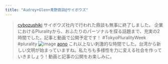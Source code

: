 ```yaml
---
title: "Audrey+Glen+青野鼎談@サイボウズ"
---
```


> [cybozushiki](https://x.com/cybozushiki/status/1921556803755679769) サイボウズ社内で行われた鼎談も無事に終了しました。
>  企業におけるPluralityから、おふたりのパーソナルを探る話題まで、充実の2時間でした。記事と動画で公開予定です！
>  #TokyoPluralityWeek
>  #plurality
>  ![image](https://gyazo.com/736c5c0c9d6b72f161c5c4b94435b177/thumb/1000)
> [aono](https://x.com/aono/status/1921556803755679769) これ以上ない刺激的な時間でした。台湾から新しい文明が始まっていますね。私たちも多様性を力に変える社会を作っていきましょう！動画と記事の公開をお楽しみに。

